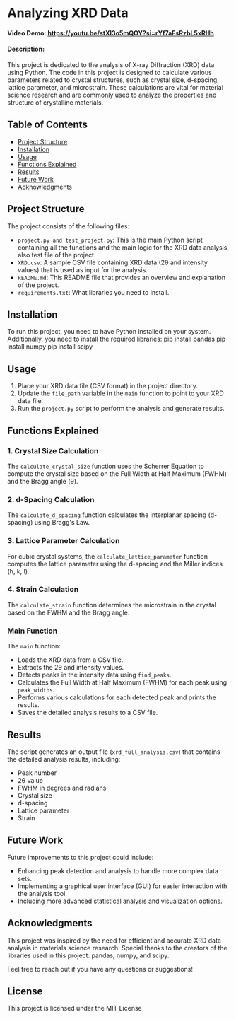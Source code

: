 # Analyzing XRD Data
#### Video Demo:  <https://youtu.be/stXl3o5mQOY?si=rYf7aFsRzbL5xRHh>
#### Description:
This project is dedicated to the analysis of X-ray Diffraction (XRD) data using Python. The code in this project is designed to calculate various parameters related to crystal structures, such as crystal size, d-spacing, lattice parameter, and microstrain. These calculations are vital for material science research and are commonly used to analyze the properties and structure of crystalline materials.

## Table of Contents
- [Project Structure](#project-structure)
- [Installation](#installation)
- [Usage](#usage)
- [Functions Explained](#functions-explained)
- [Results](#results)
- [Future Work](#future-work)
- [Acknowledgments](#acknowledgments)

## Project Structure
The project consists of the following files:
- `project.py and test_project.py`: This is the main Python script containing all the functions and the main logic for the XRD data analysis, also test file of the project.
- `XRD.csv`: A sample CSV file containing XRD data (2θ and intensity values) that is used as input for the analysis.
- `README.md`: This README file that provides an overview and explanation of the project.
- `requirements.txt`: What libraries you need to install.

## Installation
To run this project, you need to have Python installed on your system. Additionally, you need to install the required libraries:
pip install pandas
pip install numpy
pip install scipy

## Usage
1. Place your XRD data file (CSV format) in the project directory.
2. Update the `file_path` variable in the `main` function to point to your XRD data file.
3. Run the `project.py` script to perform the analysis and generate results.

## Functions Explained
### 1. Crystal Size Calculation
The `calculate_crystal_size` function uses the Scherrer Equation to compute the crystal size based on the Full Width at Half Maximum (FWHM) and the Bragg angle (θ).

### 2. d-Spacing Calculation
The `calculate_d_spacing` function calculates the interplanar spacing (d-spacing) using Bragg's Law.

### 3. Lattice Parameter Calculation
For cubic crystal systems, the `calculate_lattice_parameter` function computes the lattice parameter using the d-spacing and the Miller indices (h, k, l).

### 4. Strain Calculation
The `calculate_strain` function determines the microstrain in the crystal based on the FWHM and the Bragg angle.

### Main Function
The `main` function:
- Loads the XRD data from a CSV file.
- Extracts the 2θ and intensity values.
- Detects peaks in the intensity data using `find_peaks`.
- Calculates the Full Width at Half Maximum (FWHM) for each peak using `peak_widths`.
- Performs various calculations for each detected peak and prints the results.
- Saves the detailed analysis results to a CSV file.

## Results
The script generates an output file (`xrd_full_analysis.csv`) that contains the detailed analysis results, including:
- Peak number
- 2θ value
- FWHM in degrees and radians
- Crystal size
- d-spacing
- Lattice parameter
- Strain

## Future Work
Future improvements to this project could include:
- Enhancing peak detection and analysis to handle more complex data sets.
- Implementing a graphical user interface (GUI) for easier interaction with the analysis tool.
- Including more advanced statistical analysis and visualization options.

## Acknowledgments
This project was inspired by the need for efficient and accurate XRD data analysis in materials science research. Special thanks to the creators of the libraries used in this project: pandas, numpy, and scipy.

Feel free to reach out if you have any questions or suggestions!

## License
This project is licensed under the MIT License 
